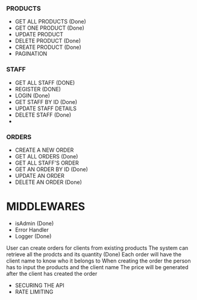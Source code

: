 
  
### PRODUCTS
- GET ALL PRODUCTS (Done)
- GET ONE PRODUCT (Done)
- UPDATE PRODUCT 
- DELETE PRODUCT (Done)
- CREATE PRODUCT (Done)
- PAGINATION   
 
### STAFF
- GET ALL STAFF (DONE)
- REGISTER (DONE)
- LOGIN (Done)
- GET STAFF BY ID (Done)
- UPDATE STAFF DETAILS
- DELETE STAFF (Done)
- 
  
### ORDERS
- CREATE A NEW ORDER
- GET ALL ORDERS (Done)
- GET ALL STAFF'S ORDER
- GET AN ORDER BY ID (Done)
- UPDATE AN ORDER
- DELETE AN ORDER (Done)


# MIDDLEWARES
- isAdmin (Done)
- Error Handler 
- Logger (Done)

User can create orders for clients from existing products
The system can retrieve all the prodcts and its quantity (Done)
Each order will have the client name to know who it belongs to 
When creating the order the person has to input the products and the client name
The price will be generated after the client has created the order

- SECURING THE API
- RATE LIMITING